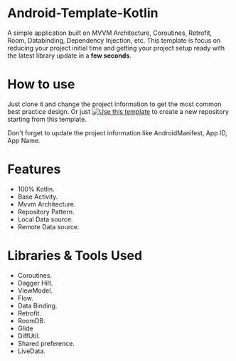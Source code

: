 # Android-Template-Kotlin
A simple application built on MVVM Architecture, Coroutines, Retrofit, Room, Databinding, Dependency Injection, etc.
This template is focus on reducing your project initial time and getting your project setup ready with the latest library update in a **few seconds**.

# How to use
Just clone it and change the project information to get the most common best practice design. Or just [![Use this template](https://img.shields.io/badge/-Use%20this%20template-brightgreen)](https://github.com/Tanimul/Android-Template-Kotlin/generate) to create a new repository starting from this template.

Don't forget to update the project information like AndroidManifest, App ID, App Name.

# Features
- 100% Kotlin.
- Base Activity.
- Mvvm Architecture.
- Repository Pattern.
- Local Data source.
- Remote Data source.

# Libraries & Tools Used
- Coroutines.
- Dagger Hilt.
- ViewModel.
- Flow.
- Data Binding.
- Retrofit.
- RoomDB.
- Glide
- DiffUtil.
- Shared preference.
- LiveData.
